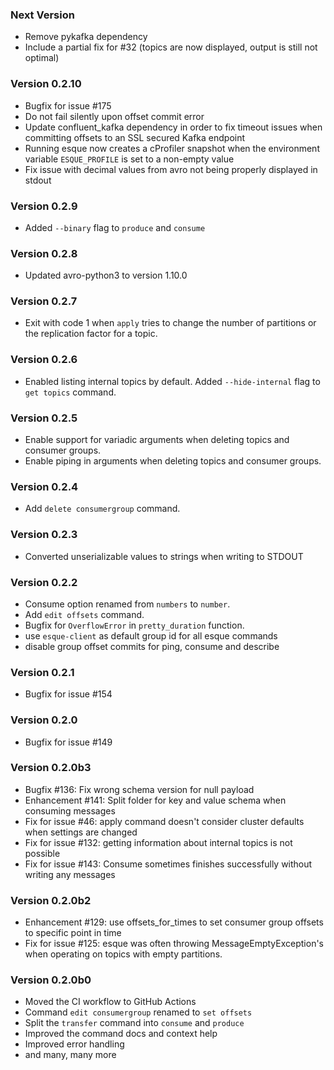 ### Next Version
* Remove pykafka dependency
* Include a partial fix for #32 (topics are now displayed, output is still not optimal)
### Version 0.2.10
* Bugfix for issue #175
* Do not fail silently upon offset commit error
* Update confluent_kafka dependency in order to fix timeout issues when committing offsets to an SSL secured Kafka 
  endpoint
* Running esque now creates a cProfiler snapshot when the environment variable `ESQUE_PROFILE` is set to a non-empty 
  value
* Fix issue with decimal values from avro not being properly displayed in stdout
### Version 0.2.9
* Added `--binary` flag to `produce` and `consume`
### Version 0.2.8
* Updated avro-python3 to version 1.10.0
### Version 0.2.7
* Exit with code 1 when `apply` tries to change the number of partitions or the replication factor for a topic.
### Version 0.2.6
* Enabled listing internal topics by default. Added `--hide-internal` flag to `get topics` command.
### Version 0.2.5
* Enable support for variadic arguments when deleting topics and consumer groups.
* Enable piping in arguments when deleting topics and consumer groups.
### Version 0.2.4
* Add `delete consumergroup` command.
### Version 0.2.3
* Converted unserializable values to strings when writing to STDOUT
### Version 0.2.2
* Consume option renamed from `numbers` to `number`.
* Add `edit offsets` command.
* Bugfix for `OverflowError` in `pretty_duration` function.
* use `esque-client` as default group id for all esque commands
* disable group offset commits for ping, consume and describe
### Version 0.2.1
* Bugfix for issue #154
### Version 0.2.0
* Bugfix for issue #149
### Version 0.2.0b3
* Bugfix #136: Fix wrong schema version for null payload
* Enhancement #141: Split folder for key and value schema when consuming messages
* Fix for issue #46: apply command doesn't consider cluster defaults when settings are changed
* Fix for issue #132: getting information about internal topics is not possible
* Fix for issue #143: Consume sometimes finishes successfully without writing any messages
### Version 0.2.0b2
* Enhancement #129: use offsets_for_times to set consumer group offsets
 to specific point in time
* Fix for issue #125: esque was often throwing MessageEmptyException's when operating on topics with empty partitions.
### Version 0.2.0b0
* Moved the CI workflow to GitHub Actions
* Command `edit consumergroup` renamed to `set offsets`
* Split the `transfer` command into `consume` and `produce`
* Improved the command docs and context help
* Improved error handling
* and many, many more

